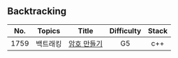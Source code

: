 ## Backtracking

|  No.  |  Topics   |                                         Title                                         | Difficulty | Stack  |
| :---: | :-------: | :-----------------------------------------------------------------------------------: | :--------: | :----: |
| 1759  | 백트래킹 |  [암호 만들기](https://github.com/kim-wonjin/Problem-solving/blob/master/BOJ/Backtracking/1759.cpp)  |     G5     | c++ |
